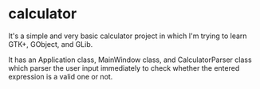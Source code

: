 # calculator

It's a simple and very basic calculator project in which I'm trying to learn GTK+, GObject, and GLib.

It has an Application class, MainWindow class, and CalculatorParser class which parser the user input immediately to 
check whether the entered expression is a valid one or not.
